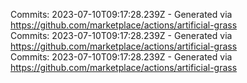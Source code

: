 Commits: 2023-07-10T09:17:28.239Z - Generated via https://github.com/marketplace/actions/artificial-grass
<br>
Commits: 2023-07-10T09:17:28.239Z - Generated via https://github.com/marketplace/actions/artificial-grass
<br>
Commits: 2023-07-10T09:17:28.239Z - Generated via https://github.com/marketplace/actions/artificial-grass
<br>
